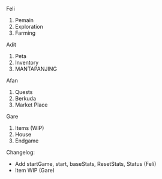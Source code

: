 Feli

1. Pemain
2. Exploration
3. Farming

Adit

1. Peta
2. Inventory
3. MANTAPANJING

Afan

1. Quests
2. Berkuda
3. Market Place

Gare

1. Items (WIP)
2. House
3. Endgame

Changelog:

- Add startGame, start, baseStats, ResetStats, Status (Feli)
- Item WIP (Gare)
